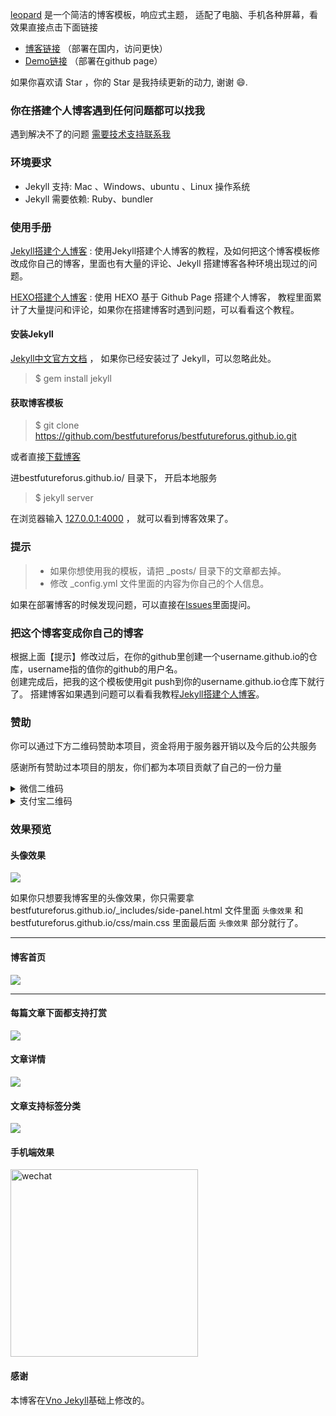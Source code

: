 
[leopard](https://bestfutureforus.cn) 是一个简洁的博客模板，响应式主题， 适配了电脑、手机各种屏幕，看效果直接点击下面链接
 
 * [博客链接](https://bestfutureforus.cn) （部署在国内，访问更快）         
 * [Demo链接](https://bestfutureforus.github.io/) （部署在github page）         

如果你喜欢请 Star ，你的 Star 是我持续更新的动力, 谢谢 😄.
 
### 你在搭建个人博客遇到任何问题都可以找我

遇到解决不了的问题 [需要技术支持联系我](https://bestfutureforus.cn/support/)


### 环境要求

* Jekyll 支持: Mac 、Windows、ubuntu 、Linux 操作系统                     
* Jekyll 需要依赖: Ruby、bundler

### 使用手册

[Jekyll搭建个人博客](https://bestfutureforus.cn/2016/10/jekyll_tutorials1/)  :  使用Jekyll搭建个人博客的教程，及如何把这个博客模板修改成你自己的博客，里面也有大量的评论、Jekyll 搭建博客各种环境出现过的问题。

[HEXO搭建个人博客](https://bestfutureforus.cn/2015/08/HEXO%E6%90%AD%E5%BB%BA%E4%B8%AA%E4%BA%BA%E5%8D%9A%E5%AE%A2/) : 使用 HEXO 基于 Github Page 搭建个人博客， 教程里面累计了大量提问和评论，如果你在搭建博客时遇到问题，可以看看这个教程。 


#### 安装Jekyll

[Jekyll中文官方文档](http://jekyll.bootcss.com/) ， 如果你已经安装过了 Jekyll，可以忽略此处。

> $ gem install jekyll

#### 获取博客模板

> $ git clone https://github.com/bestfutureforus/bestfutureforus.github.io.git

或者直接[下载博客](https://github.com/bestfutureforus/bestfutureforus.github.io/archive/master.zip)   

进bestfutureforus.github.io/ 目录下， 开启本地服务 

> $ jekyll server

在浏览器输入 [127.0.0.1:4000](127.0.0.1:4000) ， 就可以看到博客效果了。


### 提示

>* 如果你想使用我的模板，请把 _posts/ 目录下的文章都去掉。
>* 修改 _config.yml 文件里面的内容为你自己的个人信息。

如果在部署博客的时候发现问题，可以直接在[Issues](https://github.com/bestfutureforus/bestfutureforus.github.io/issues)里面提问。        


### 把这个博客变成你自己的博客

根据上面【提示】修改过后，在你的github里创建一个username.github.io的仓库，username指的值你的github的用户名。      
创建完成后，把我的这个模板使用git push到你的username.github.io仓库下就行了。
搭建博客如果遇到问题可以看看我教程[Jekyll搭建个人博客](https://bestfutureforus.cn/2016/10/jekyll_tutorials1/)。


### 赞助

你可以通过下方二维码赞助本项目，资金将用于服务器开销以及今后的公共服务

感谢所有赞助过本项目的朋友，你们都为本项目贡献了自己的一份力量

<details>

<summary>微信二维码</summary>
<img width="300" src="https://bestfutureforus.github.io/images/payimg/weipayimg.jpg" alt="wechat">
</details>

<details>

<summary>支付宝二维码</summary>
<img width="300" src="https://bestfutureforus.github.io/images/payimg/alipayim.jpg" alt="alipay">
</details>


### 效果预览

#### 头像效果

![](https://bestfutureforus.github.io/images/readme/icon.gif)

如果你只想要我博客里的头像效果，你只需要拿 bestfutureforus.github.io/_includes/side-panel.html 文件里面 `头像效果` 和 bestfutureforus.github.io/css/main.css 里面最后面 `头像效果` 部分就行了。


***

#### 博客首页   

![](https://bestfutureforus.github.io//images/readme/img4.png)   

***  

#### 每篇文章下面都支持打赏   

![](https://bestfutureforus.github.io/images/readme/img3.png)

#### 文章详情   

![](https://bestfutureforus.github.io/images/readme/img1.png)


#### 文章支持标签分类 

![](https://bestfutureforus.github.io/images/readme/img2.png)

#### 手机端效果

<img width="300" src="https://bestfutureforus.github.io/images/readme/img5.png" alt="wechat">

#### 感谢   

本博客在[Vno Jekyll](https://github.com/onevcat/vno-jekyll)基础上修改的。  